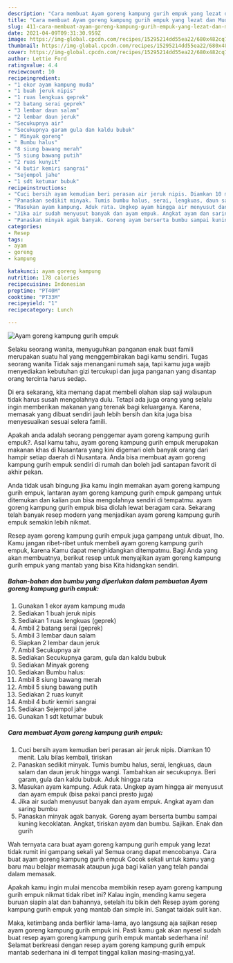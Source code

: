 ```yaml
---
description: "Cara membuat Ayam goreng kampung gurih empuk yang lezat dan Mudah Dibuat"
title: "Cara membuat Ayam goreng kampung gurih empuk yang lezat dan Mudah Dibuat"
slug: 411-cara-membuat-ayam-goreng-kampung-gurih-empuk-yang-lezat-dan-mudah-dibuat
date: 2021-04-09T09:31:30.959Z
image: https://img-global.cpcdn.com/recipes/15295214dd55ea22/680x482cq70/ayam-goreng-kampung-gurih-empuk-foto-resep-utama.jpg
thumbnail: https://img-global.cpcdn.com/recipes/15295214dd55ea22/680x482cq70/ayam-goreng-kampung-gurih-empuk-foto-resep-utama.jpg
cover: https://img-global.cpcdn.com/recipes/15295214dd55ea22/680x482cq70/ayam-goreng-kampung-gurih-empuk-foto-resep-utama.jpg
author: Lettie Ford
ratingvalue: 4.4
reviewcount: 10
recipeingredient:
- "1 ekor ayam kampung muda"
- "1 buah jeruk nipis"
- "1 ruas lengkuas geprek"
- "2 batang serai geprek"
- "3 lembar daun salam"
- "2 lembar daun jeruk"
- "Secukupnya air"
- "Secukupnya garam gula dan kaldu bubuk"
- " Minyak goreng"
- " Bumbu halus"
- "8 siung bawang merah"
- "5 siung bawang putih"
- "2 ruas kunyit"
- "4 butir kemiri sangrai"
- "Sejempol jahe"
- "1 sdt ketumar bubuk"
recipeinstructions:
- "Cuci bersih ayam kemudian beri perasan air jeruk nipis. Diamkan 10 menit. Lalu bilas kembali, tiriskan"
- "Panaskan sedikit minyak. Tumis bumbu halus, serai, lengkuas, daun salam dan daun jeruk hingga wangi. Tambahkan air secukupnya. Beri garam, gula dan kaldu bubuk. Aduk hingga rata"
- "Masukan ayam kampung. Aduk rata. Ungkep ayam hingga air menyusut dan ayam empuk (bisa pakai panci presto juga)"
- "Jika air sudah menyusut banyak dan ayam empuk. Angkat ayam dan saring bumbu"
- "Panaskan minyak agak banyak. Goreng ayam berserta bumbu sampai kuning kecoklatan. Angkat, tiriskan ayam dan bumbu. Sajikan. Enak dan gurih"
categories:
- Resep
tags:
- ayam
- goreng
- kampung

katakunci: ayam goreng kampung 
nutrition: 178 calories
recipecuisine: Indonesian
preptime: "PT40M"
cooktime: "PT33M"
recipeyield: "1"
recipecategory: Lunch

---
```



![Ayam goreng kampung gurih empuk](https://img-global.cpcdn.com/recipes/15295214dd55ea22/680x482cq70/ayam-goreng-kampung-gurih-empuk-foto-resep-utama.jpg)

Selaku seorang wanita, menyuguhkan panganan enak buat famili merupakan suatu hal yang menggembirakan bagi kamu sendiri. Tugas seorang  wanita Tidak saja menangani rumah saja, tapi kamu juga wajib menyediakan kebutuhan gizi tercukupi dan juga panganan yang disantap orang tercinta harus sedap.

Di era  sekarang, kita memang dapat membeli olahan siap saji walaupun tidak harus susah mengolahnya dulu. Tetapi ada juga orang yang selalu ingin memberikan makanan yang terenak bagi keluarganya. Karena, memasak yang dibuat sendiri jauh lebih bersih dan kita juga bisa menyesuaikan sesuai selera famili. 



Apakah anda adalah seorang penggemar ayam goreng kampung gurih empuk?. Asal kamu tahu, ayam goreng kampung gurih empuk merupakan makanan khas di Nusantara yang kini digemari oleh banyak orang dari hampir setiap daerah di Nusantara. Anda bisa membuat ayam goreng kampung gurih empuk sendiri di rumah dan boleh jadi santapan favorit di akhir pekan.

Anda tidak usah bingung jika kamu ingin memakan ayam goreng kampung gurih empuk, lantaran ayam goreng kampung gurih empuk gampang untuk ditemukan dan kalian pun bisa mengolahnya sendiri di tempatmu. ayam goreng kampung gurih empuk bisa diolah lewat beragam cara. Sekarang telah banyak resep modern yang menjadikan ayam goreng kampung gurih empuk semakin lebih nikmat.

Resep ayam goreng kampung gurih empuk juga gampang untuk dibuat, lho. Kamu jangan ribet-ribet untuk membeli ayam goreng kampung gurih empuk, karena Kamu dapat menghidangkan ditempatmu. Bagi Anda yang akan membuatnya, berikut resep untuk menyajikan ayam goreng kampung gurih empuk yang mantab yang bisa Kita hidangkan sendiri.

<!--inarticleads1-->

##### Bahan-bahan dan bumbu yang diperlukan dalam pembuatan Ayam goreng kampung gurih empuk:

1. Gunakan 1 ekor ayam kampung muda
1. Sediakan 1 buah jeruk nipis
1. Sediakan 1 ruas lengkuas (geprek)
1. Ambil 2 batang serai (geprek)
1. Ambil 3 lembar daun salam
1. Siapkan 2 lembar daun jeruk
1. Ambil Secukupnya air
1. Sediakan Secukupnya garam, gula dan kaldu bubuk
1. Sediakan  Minyak goreng
1. Sediakan  Bumbu halus:
1. Ambil 8 siung bawang merah
1. Ambil 5 siung bawang putih
1. Sediakan 2 ruas kunyit
1. Ambil 4 butir kemiri sangrai
1. Sediakan Sejempol jahe
1. Gunakan 1 sdt ketumar bubuk




<!--inarticleads2-->

##### Cara membuat Ayam goreng kampung gurih empuk:

1. Cuci bersih ayam kemudian beri perasan air jeruk nipis. Diamkan 10 menit. Lalu bilas kembali, tiriskan
1. Panaskan sedikit minyak. Tumis bumbu halus, serai, lengkuas, daun salam dan daun jeruk hingga wangi. Tambahkan air secukupnya. Beri garam, gula dan kaldu bubuk. Aduk hingga rata
1. Masukan ayam kampung. Aduk rata. Ungkep ayam hingga air menyusut dan ayam empuk (bisa pakai panci presto juga)
1. Jika air sudah menyusut banyak dan ayam empuk. Angkat ayam dan saring bumbu
1. Panaskan minyak agak banyak. Goreng ayam berserta bumbu sampai kuning kecoklatan. Angkat, tiriskan ayam dan bumbu. Sajikan. Enak dan gurih




Wah ternyata cara buat ayam goreng kampung gurih empuk yang lezat tidak rumit ini gampang sekali ya! Semua orang dapat mencobanya. Cara buat ayam goreng kampung gurih empuk Cocok sekali untuk kamu yang baru mau belajar memasak ataupun juga bagi kalian yang telah pandai dalam memasak.

Apakah kamu ingin mulai mencoba membikin resep ayam goreng kampung gurih empuk nikmat tidak ribet ini? Kalau ingin, mending kamu segera buruan siapin alat dan bahannya, setelah itu bikin deh Resep ayam goreng kampung gurih empuk yang mantab dan simple ini. Sangat taidak sulit kan. 

Maka, ketimbang anda berfikir lama-lama, ayo langsung aja sajikan resep ayam goreng kampung gurih empuk ini. Pasti kamu gak akan nyesel sudah buat resep ayam goreng kampung gurih empuk mantab sederhana ini! Selamat berkreasi dengan resep ayam goreng kampung gurih empuk mantab sederhana ini di tempat tinggal kalian masing-masing,ya!.

